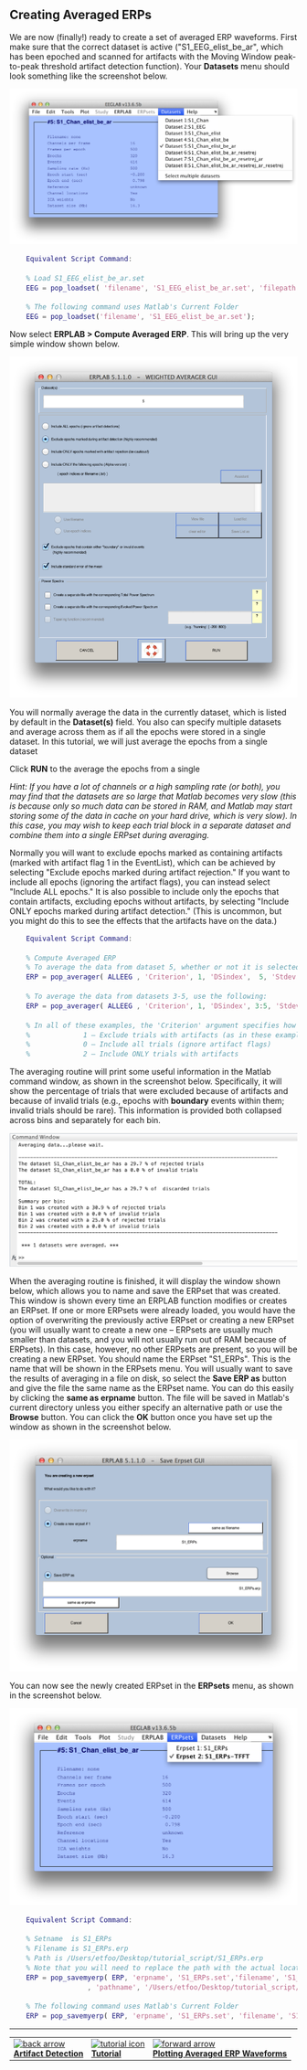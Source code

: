 ## Creating Averaged ERPs
We are now (finally!) ready to create a set of averaged ERP waveforms.  First make sure that the correct dataset is active ("S1_EEG_elist_be_ar", which has been epoched and scanned for artifacts with the Moving Window peak-to-peak threshold artifact detection function).  Your **Datasets** menu should look something like the screenshot below.

![GUI](./images/Tutorial/Tutorial_Creating-Averaged-ERPs_1.png)

```Matlab
    Equivalent Script Command:

    % Load S1_EEG_elist_be_ar.set
    EEG = pop_loadset( 'filename', 'S1_EEG_elist_be_ar.set', 'filepath', '/Users/etfoo/Desktop/tutorial_script/');

    % The following command uses Matlab's Current Folder
    EEG = pop_loadset('filename', 'S1_EEG_elist_be_ar.set');  
```

Now select **ERPLAB > Compute Averaged ERP**.  This will bring up the very simple window shown below.

![GUI](./images/Tutorial/Tutorial_Creating-Averaged-ERPs_2.png)

You will normally average the data in the currently dataset, which is listed by default in the **Dataset(s)** field. You also can specify multiple datasets and average across them as if all the epochs were stored in a single dataset. In this tutorial, we will just average the epochs from a single dataset

Click **RUN** to the average the epochs from a single


_Hint: If you have a lot of channels or a high sampling rate (or both), you may find that the datasets are so large that Matlab becomes very slow (this is because only so much data can be stored in RAM, and Matlab may start storing some of the data in cache on your hard drive, which is very slow).  In this case, you may wish to keep each trial block in a separate dataset and combine them into a single ERPset during averaging._

Normally you will want to exclude epochs marked as containing artifacts (marked with artifact flag 1 in the EventList), which can be achieved by selecting "Exclude epochs marked during artifact rejection."  If you want to include all epochs (ignoring the artifact flags), you can instead select "Include ALL epochs."  It is also possible to include only the epochs that contain artifacts, excluding epochs without artifacts, by selecting "Include ONLY epochs marked during artifact detection."  (This is uncommon, but you might do this to see the effects that the artifacts have on the data.)  

```Matlab
    Equivalent Script Command:

    % Compute Averaged ERP
    % To average the data from dataset 5, whether or not it is selected, use the following:
    ERP = pop_averager( ALLEEG , 'Criterion', 1, 'DSindex',  5, 'Stdev', 'on');

    % To average the data from datasets 3-5, use the following:
    ERP = pop_averager( ALLEEG , 'Criterion', 1, 'DSindex', 3:5, 'Stdev', 'on');

    % In all of these examples, the 'Criterion' argument specifies how artifacts should be treated:
    %             1 – Exclude trials with artifacts (as in these examples)
    %             0 – Include all trials (ignore artifact flags)
    %             2 – Include ONLY trials with artifacts  
```

The averaging routine will print some useful information in the Matlab command window, as shown in the screenshot below. Specifically, it will show the percentage of trials that were excluded because of artifacts and because of invalid trials (e.g., epochs with **boundary** events within them; invalid trials should be rare). This information is provided both collapsed across bins and separately for each bin.

![GUI](./images/Tutorial/Tutorial_Creating-Averaged-ERPs_3.png)

When the averaging routine is finished, it will display the window shown below, which allows you to name and save the ERPset that was created.  This window is shown every time an ERPLAB function modifies or creates an ERPset.  If one or more ERPsets were already loaded, you would have the option of overwriting the previously active ERPset or creating a new ERPset (you will usually want to create a new one – ERPsets are usually much smaller than datasets, and you will not usually run out of RAM because of ERPsets).  In this case, however, no other ERPsets are present, so you will be creating a new ERPset.  You should name the ERPset "S1_ERPs".  This is the name that will be shown in the ERPsets menu.  You will usually want to save the results of averaging in a file on disk, so select the **Save ERP as** button and give the file the same name as the ERPset name.  You can do this easily by clicking the **same as erpname** button.  The file will be saved in Matlab's current directory unless you either specify an alternative path or use the **Browse** button.  You can click the **OK** button once you have set up the window as shown in the screenshot below.

![GUI](./images/Tutorial/Tutorial_Creating-Averaged-ERPs_4.png)

You can now see the newly created ERPset in the **ERPsets** menu, as shown in the screenshot below.

![GUI](./images/Tutorial/Tutorial_Creating-Averaged-ERPs_5.png)

```Matlab
    Equivalent Script Command:

    % Setname  is S1_ERPs
    % Filename is S1_ERPs.erp
    % Path is /Users/etfoo/Desktop/tutorial_script/S1_ERPs.erp
    % Note that you will need to replace the path with the actual location in your file system
    ERP = pop_savemyerp( ERP, 'erpname', 'S1_ERPs.set','filename', 'S1_ERPs.erp' ...
                   , 'pathname', '/Users/etfoo/Desktop/tutorial_script/');

    % The following command uses Matlab's Current Folder
    ERP = pop_savemyerp( ERP, 'erpname', 'S1_ERPs.set', 'filename', 'S1_ERPs.erp');
```
----
<table style="width:100%">
  <tr>
    <td><a href="./Artifact-Detection"> <img src="https://github.com/lucklab/erplab/wiki/images/ionicicons/ios7-arrow-back.png" alt="back arrow" height="75"><br> <b> Artifact Detection </a></td>
    <td><a href="./Tutorial"> <img src="https://github.com/lucklab/erplab/wiki/images/ionicicons/ios7-copy.png" alt="tutorial icon" height="75"><br> <b> Tutorial</a></td>
    <td><a href="./Plotting-Averaged-ERP-Waveforms"> <img src="https://github.com/lucklab/erplab/wiki/images/ionicicons/ios7-arrow-forward.png" alt="forward arrow" height="75"><br> <b> Plotting Averaged ERP Waveforms </a></td>
  </tr>
</table>
